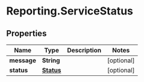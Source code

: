 # Reporting.ServiceStatus

## Properties
Name | Type | Description | Notes
------------ | ------------- | ------------- | -------------
**message** | **String** |  | [optional] 
**status** | [**Status**](Status.md) |  | [optional] 


